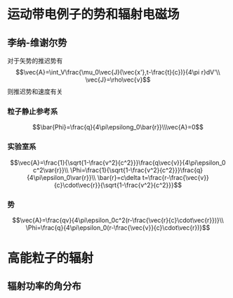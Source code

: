 # 运动带电例子的势和辐射电磁场
## 李纳-维谢尔势
对于矢势的推迟势有
$$\vec{A}=\int_V\frac{\mu_0\vec{J}(\vec{x'},t-\frac{t}{c})}{4\pi r}dV'\\
\vec{J}=\rho\vec{v}$$
则推迟势和速度有关
### 粒子静止参考系
$$\bar{Phi}=\frac{q}{4\pi\epsilong_0\bar{r}}\\\vec{A}=0$$
### 实验室系
$$\vec{A}=\frac{1}{\sqrt{1-\frac{v^2}{c^2}}}\frac{q\vec{v}}{4\pi\epsilon_0 c^2\var{r}}\\
\Phi=\frac{1}{\sqrt{1-\frac{v^2}{c^2}}}\frac{q}{4\pi\epsilon_0\var{r}}\\
\bar{r}=c\delta t=\frac{r-\frac{\vec{v}}{c}\cdot\vec{r}}{\sqrt{1-\frac{v^2}{c^2}}}$$
### 势
$$\vec{A}=\frac{qv}{4\pi\epsilon_0c^2(r-\frac{\vec{r}{c}\cdot\vec{r}})}\\
\Phi=\frac{q}{4\pi\epsilon_0(r-\frac{\vec{v}}{c}\cdot\vec{r})}$$
# 高能粒子的辐射
## 辐射功率的角分布
